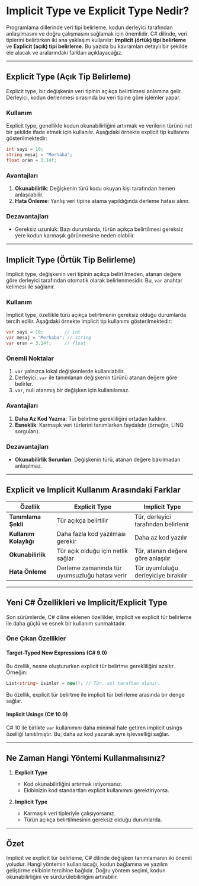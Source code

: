 # Implicit Type ve Explicit Type Nedir?

Programlama dillerinde veri tipi belirleme, kodun derleyici tarafından anlaşılmasını ve doğru çalışmasını sağlamak için önemlidir. C# dilinde, veri tiplerini belirtirken iki ana yaklaşım kullanılır: **Implicit (örtük) tipi belirleme** ve **Explicit (açık) tipi belirleme**. Bu yazıda bu kavramları detaylı bir şekilde ele alacak ve aralarındaki farkları açıklayacağız.

---

## Explicit Type (Açık Tip Belirleme)
Explicit type, bir değişkenin veri tipinin açıkça belirtilmesi anlamına gelir. Derleyici, kodun derlenmesi sırasında bu veri tipine göre işlemler yapar.

### Kullanım
Explicit type, genellikle kodun okunabilirliğini artırmak ve verilerin türünü net bir şekilde ifade etmek için kullanılır. Aşağıdaki örnekte explicit tip kullanımı gösterilmektedir:

```csharp
int sayi = 10;
string mesaj = "Merhaba";
float oran = 3.14f;
```

### Avantajları
1. **Okunabilirlik**: Değişkenin türü kodu okuyan kişi tarafından hemen anlaşılabilir.
2. **Hata Önleme**: Yanlış veri tipine atama yapıldığında derleme hatası alınır.

### Dezavantajları
- Gereksiz uzunluk: Bazı durumlarda, türün açıkça belirtilmesi gereksiz yere kodun karmaşık görünmesine neden olabilir.

---

## Implicit Type (Örtük Tip Belirleme)
Implicit type, değişkenin veri tipinin açıkça belirtilmeden, atanan değere göre derleyici tarafından otomatik olarak belirlenmesidir. Bu, `var` anahtar kelimesi ile sağlanır.

### Kullanım
Implicit type, özellikle türü açıkça belirtmenin gereksiz olduğu durumlarda tercih edilir. Aşağıdaki örnekte implicit tip kullanımı gösterilmektedir:

```csharp
var sayi = 10;        // int
var mesaj = "Merhaba"; // string
var oran = 3.14f;     // float
```

### Önemli Noktalar
1. `var` yalnızca lokal değişkenlerde kullanılabilir.
2. Derleyici, `var` ile tanımlanan değişkenin türünü atanan değere göre belirler.
3. `var`, null atanmış bir değişken için kullanılamaz.

### Avantajları
1. **Daha Az Kod Yazma**: Tür belirtme gerekliliğini ortadan kaldırır.
2. **Esneklik**: Karmaşık veri türlerini tanımlarken faydalıdır (örneğin, LINQ sorguları).

### Dezavantajları
- **Okunabilirlik Sorunları**: Değişkenin türü, atanan değere bakılmadan anlaşılmaz.

---

## Explicit ve Implicit Kullanım Arasındaki Farklar
| **Özellik**          | **Explicit Type**            | **Implicit Type**           |
|----------------------|-----------------------------|-----------------------------|
| **Tanımlama Şekli**   | Tür açıkça belirtilir        | Tür, derleyici tarafından belirlenir |
| **Kullanım Kolaylığı**| Daha fazla kod yazılması gerekir | Daha az kod yazılır         |
| **Okunabilirlik**     | Tür açık olduğu için netlik sağlar | Tür, atanan değere göre anlaşılır |
| **Hata Önleme**       | Derleme zamanında tür uyumsuzluğu hatası verir | Tür uyumluluğu derleyiciye bırakılır |

---

## Yeni C# Özellikleri ve Implicit/Explicit Type
Son sürümlerde, C# diline eklenen özellikler, implicit ve explicit tür belirleme ile daha güçlü ve esnek bir kullanım sunmaktadır.

### Öne Çıkan Özellikler

#### Target-Typed New Expressions (C# 9.0)
Bu özellik, nesne oluştururken explicit tür belirtme gerekliliğini azaltır. Örneğin:

```csharp
List<string> isimler = new(); // Tür, sol taraftan alınır.
```

Bu özellik, explicit tür belirtme ile implicit tür belirleme arasında bir denge sağlar.

#### Implicit Usings (C# 10.0)
C# 10 ile birlikte `var` kullanımını daha minimal hale getiren implicit usings özelliği tanıtılmıştır. Bu, daha az kod yazarak aynı işlevselliği sağlar.

---

## Ne Zaman Hangi Yöntemi Kullanmalısınız?

1. **Explicit Type**
    - Kod okunabilirliğini artırmak istiyorsanız.
    - Ekibinizin kod standartları explicit kullanımını gerektiriyorsa.

2. **Implicit Type**
    - Karmaşık veri tipleriyle çalışıyorsanız.
    - Türün açıkça belirtilmesinin gereksiz olduğu durumlarda.

---

## Özet
Implicit ve explicit tür belirleme, C# dilinde değişken tanımlamanın iki önemli yoludur. Hangi yöntemin kullanılacağı, kodun bağlamına ve yazılım geliştirme ekibinin tercihine bağlıdır. Doğru yöntem seçimi, kodun okunabilirliğini ve sürdürülebilirliğini artırabilir.
